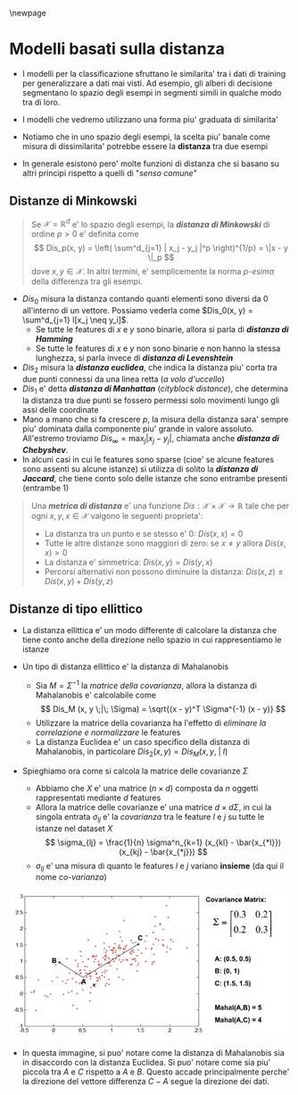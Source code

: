 \newpage
# Modelli basati sulla distanza
* I modelli per la classificazione sfruttano le similarita' tra i dati di
  training per generalizzare a dati mai visti. Ad esempio, gli alberi di
  decisione segmentano lo spazio degli esempi in segmenti simili in qualche modo
  tra di loro.
* I modelli che vedremo utilizzano una forma piu' graduata di similarita'

* Notiamo che in uno spazio degli esempi, la scelta piu' banale come misura di
  dissimilarita' potrebbe essere la **distanza** tra due esempi
* In generale esistono pero' molte funzioni di distanza che si basano su altri
  principi rispetto a quelli di "*senso comune*"

## Distanze di Minkowski
> Se $\mathscr{X} = \mathbb{R}^d$ e' lo spazio degli esempi, la ***distanza di
  Minkowski*** di ordine $p > 0$ e' definita come
  $$
  Dis_p(x, y) = \left(  \sum^d_{j=1} | x_j - y_j |^p \right)^{1/p} = \|x - y \|_p
  $$
  dove $x, y \in \mathscr{X}$. In altri termini, e' semplicemente la norma
  *p-esima* della differenza tra gli esempi.

* $Dis_0$ misura la distanza contando quanti elementi sono diversi da 0
  all'interno di un vettore. Possiamo vederla come $Dis_0(x, y) = \sum^d_{j=1}
  I[x_j \neq y_i]$.
    * Se tutte le features di $x$ e $y$ sono binarie, allora si parla di
      ***distanza di Hamming***
    * Se tutte le features di $x$ e $y$ non sono binarie e non hanno la stessa
      lunghezza, si parla invece di ***distanza di Levenshtein***
* $Dis_2$ misura la ***distanza euclidea***, che indica la distanza piu' corta tra due
  punti connessi da una linea retta (*a volo d'uccello*)
* $Dis_1$ e' detta ***distanza di Manhattan*** (*cityblock distance*), che
  determina la distanza tra due punti se fossero permessi solo movimenti lungo
  gli assi delle coordinate
* Mano a mano che si fa crescere $p$, la misura della distanza sara' sempre piu'
  dominata dalla componente piu' grande in valore assoluto. All'estremo troviamo
  $Dis_{\infty} = \max_j |x_j - y_j|$, chiamata anche ***distanza di
  Chebyshev***.
* In alcuni casi in cui le features sono sparse (cioe' se alcune features sono
  assenti su alcune istanze) si utilizza di solito la ***distanza di Jaccard***,
  che tiene conto solo delle istanze che sono entrambe presenti (entrambe 1)

> Una ***metrica di distanza*** e' una funzione $Dis: \mathscr{X} \times
> \mathscr{X} \rightarrow \mathbb{R}$ tale che per ogni $x, y, x \in \mathscr{X}$
> valgono le seguenti proprieta':
>
>    * La distanza tra un punto e se stesso e' 0: $Dis(x, x) = 0$
>    * Tutte le altre distanze sono maggiori di zero: se $x \neq y$ allora
>      $Dis(x, x) > 0$
>    * La distanza e' simmetrica: $Dis(x, y) = Dis(y, x)$
>    * Percorsi alternativi non possono diminuire la distanza: $Dis(x, z) \leq
>      Dis(x, y) + Dis(y, z)$

## Distanze di tipo ellittico
* La distanza ellittica e' un modo differente di calcolare la distanza che tiene
  conto anche della direzione nello spazio in cui rappresentiamo le istanze
* Un tipo di distanza ellittico e' la distanza di Mahalanobis
    * Sia $M = \Sigma^{-1}$ la *matrice della covarianza*, allora la distanza di
      Mahalanobis e' calcolabile come
      $$
      Dis_M (x, y \;|\; \Sigma) = \sqrt{(x - y)^T \Sigma^{-1} (x - y)}
      $$
    * Utilizzare la matrice della covarianza ha l'effetto di *eliminare la
      correlazione e normalizzare* le features
    * La distanza Euclidea e' un caso specifico della distanza di Mahalanobis,
      in particolare $Dis_2(x, y) = Dis_M(x, y, \;|\; I)$

* Spieghiamo ora come si calcola la matrice delle covarianze $\Sigma$
    * Abbiamo che $X$ e' una matrice ($n \times d$) composta da $n$ oggetti
      rappresentati mediante $d$ features
    * Allora la matrice delle covarianze e' una matrice $d \times d \Sigma$, in
      cui la singola entrata $\sigma_{lj}$ e' la *covarianza* tra le feature $l$
      e $j$ su tutte le istanze nel dataset $X$
      $$
      \sigma_{lj} = \frac{1}{n} \sigma^n_{k=1} (x_{kl} - \bar{x_{*l}})(x_{kj} - \bar{x_{*j}})
      $$
    * $\sigma_{lj}$ e' una misura di quanto le features $l$ e $j$ variano
      **insieme** (da qui il nome *co-varianza*)

![Effetto della distanza di Mahalanobis](img/mahalanobis_distance.png)

* In questa immagine, si puo' notare come la distanza di Mahalanobis sia in
  disaccordo con la distanza Euclidea. Si puo' notare come sia piu' piccola tra
  $A$ e $C$ rispetto a $A$ e $B$. Questo accade principalmente perche' la
  direzione del vettore differenza $C - A$ segue la direzione dei dati.
